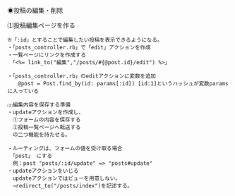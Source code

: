 ◉投稿の編集・削除

⑴投稿編集ページを作る
```ruby・「routes.rb」で　get "posts/:id/edit" => "posts#edit"
※「:id」とすることで編集したい投稿を表示できるようになる。
・「posts_controller.rb」で「edit」アクションを作成
・一覧ページにリンクを作成する
　「<%= link_to("編集","/posts/#{@post.id}/edit") %>」

・「posts_controller.rb」のeditアクションに変数を追加
　　@post = Post.find_by(id: params[:id]) [id:1]というハッシュが変数paramsに入っている

⑵編集内容を保存する準備
・updateアクションを作成し、
　①フォームの内容を保存する
　②投稿一覧ページへ転送する
　の二つ機能を持たせる。

・ルーティングは、フォームの値を受け取る場合
　「post」 にする
　例：post "posts/:id/update" => "posts#update"
・updateアクションをいじる
　updateアクションではビューを用意しない。
　→redirect_to("/posts/index")を記述する。
```
